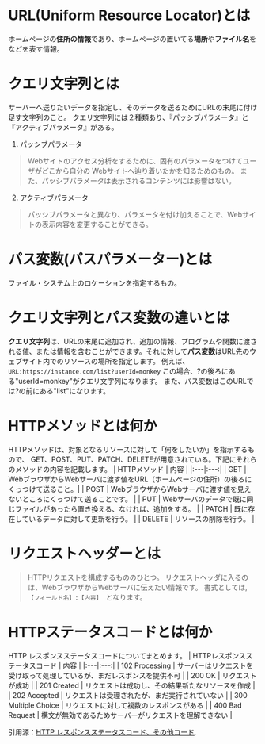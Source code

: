 # URL(Uniform Resource Locator)とは
ホームページの**住所の情報**であり、ホームページの置いてる**場所**や**ファイル名**をなどを表す情報。
# クエリ文字列とは
サーバーへ送りたいデータを指定し、そのデータを送るためにURLの末尾に付け足す文字列のこと。
クエリ文字列には２種類あり、『パッシブパラメータ』と『アクティブパラメータ』がある。
1. パッシブパラメータ
> Webサイトのアクセス分析をするために、固有のパラメータをつけてユーザがどこから自分の
> Webサイトへ辿り着いたかを知るためのもの。
> また、パッシブパラメータは表示されるコンテンツには影響はない。
2. アクティブパラメータ
> パッシブパラメータと異なり、パラメータを付け加えることで、Webサイトの表示内容を変更することができる。
# パス変数(パスパラメーター)とは
ファイル・システム上のロケーションを指定するもの。
# クエリ文字列とパス変数の違いとは
**クエリ文字列**は、URLの末尾に追加され、追加の情報、プログラムや関数に渡される値、または情報を含むことができます。それに対して**パス変数**はURL先のウェブサイト内でのリソースの場所を指定します。
例えば、
`URL:https://instance.com/list?userId=monkey`
   この場合、?の後ろにある"userId=monkey"がクエリ文字列になります。
また、パス変数はこのURLでは?の前にある"list"になります。
# HTTPメソッドとは何か
HTTPメソッドは、対象となるリソースに対して「何をしたいか」を指示するもので、
GET、POST、PUT、PATCH、DELETEが用意されている。下記にそれらのメソッドの内容を記載します。
| HTTPメソッド | 内容 |
|:---|:---:|
| GET | WebブラウザからWebサーバに渡す値をURL（ホームページの住所）の後ろにくっつけて送ること。|
| POST | WebブラウザからWebサーバに渡す値を見えないところにくっつけて送ることです。 |
| PUT | Webサーバのデータで既に同じファイルがあったら置き換える、なければ、追加をする。 |
| PATCH | 既に存在しているデータに対して更新を行う。 |
| DELETE | リソースの削除を行う。 |
# リクエストヘッダーとは
> HTTPリクエストを構成するもののひとつ。
> リクエストヘッダに入るのは、WebブラウザからWebサーバに伝えたい情報です。
> 書式としては,　`【フィールド名】:【内容】`　となります。
# HTTPステータスコードとは何か
HTTP レスポンスステータスコードについてまとめます。
| HTTPレスポンスステータスコード | 内容 |
|:---|:---:|
| 102 Processing | サーバーはリクエストを受け取って処理しているが、まだレスポンスを提供不可 |
| 200 OK | リクエストが成功 |
| 201 Created | リクエストは成功し、その結果新たなリソースを作成 |
| 202 Accepted | リクエストは受理されたが、まだ実行されていない |
| 300 Multiple Choice | リクエストに対して複数のレスポンスがある |
| 400 Bad Request | 構文が無効であるためサーバーがリクエストを理解できない |

引用源：[HTTP レスポンスステータスコード、その他コード](https://developer.mozilla.org/ja/docs/Web/HTTP/Status).
